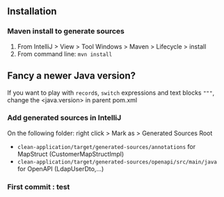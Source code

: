 ## Installation

### Maven install to generate sources 
1. From IntelliJ > View > Tool Windows > Maven > Lifecycle > install
2. From command line: `mvn install`

## Fancy a newer Java version?
If you want to play with `record`s, `switch` expressions and text blocks `"""`, change the <java.version> in parent pom.xml

### Add generated sources in IntelliJ
On the following folder: right click > Mark as > Generated Sources Root
- `clean-application/target/generated-sources/annotations` for MapStruct (CustomerMapStructImpl)
- `clean-application/target/generated-sources/openapi/src/main/java` for OpenAPI (LdapUserDto,...)

### First commit : test